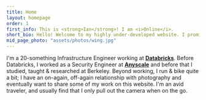 ```yaml
---
title: Home
layout: homepage
order: 1
first_info: This is <strong>Ian</strong>! I am <i>Online</i>.
short_bio: Hello! Welcome to my highly under-developed website. I promised I would make this while I was studying abroad, but a case of travelling and exploring overtook me. I currently have an outdated <a href="https://sites.google.com/site/ianrodney/">Google Sites</a> and also a slightly less outdated <a href="https://www.flickr.com/photos/ijracesvt">flickr</a>, which is ALSO linked from my Google Sites.
mid_page_photo: "assets/photos/wing.jpg"
---
```


I'm a 20-something Infrastructure Engineer working at [**Databricks**](https://databricks.com/). Before Databricks, I worked as a Security Engineer at [**Anyscale**](https://anyscale.com) and before that I studied, taught & researched at Berkeley. Beyond working, I run & bike quite a bit; I have an on-again, off-again relationship with photography and eventually want to share some of my work on this website. I'm an avid traveler, and usually find that I only pull out the camera when on the go.
